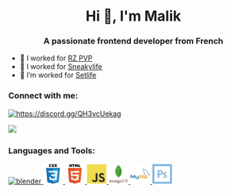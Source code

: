 <h1 align="center">Hi 👋, I'm Malik</h1>
<h3 align="center">A passionate frontend developer from French</h3>

- 🔭 I worked for [RZ PVP](https://www.youtube.com/watch?v=DKRVijR8KhQ&t=213s)
- 🔭 I worked for [Sneakylife](https://youtu.be/uiX4sF56rIM)
- 🤝 I’m worked for [Setlife](https://www.youtube.com/watch?v=UHPBsty5WnQ&t=210s)

<h3 align="left">Connect with me:</h3>
<p align="left">
<a href="https://discord.gg/https://discord.gg/QH3vcUekag" target="blank"><img align="center" src="https://raw.githubusercontent.com/rahuldkjain/github-profile-readme-generator/master/src/images/icons/Social/discord.svg" alt="https://discord.gg/QH3vcUekag" height="30" width="40" /></a>
</p>

<img height="180em" src="https://camo.githubusercontent.com/ff17512c2839b14e7de3f0116435e24c315d516ea046541f3f5b966f3fc9eeba/68747470733a2f2f6769746875622d726561646d652d73746174732d65696768742d74686574612e76657263656c2e6170702f6170693f757365726e616d653d53786d797a5a2673686f775f69636f6e733d74727565267468656d653d726561637426696e636c7564655f616c6c5f636f6d6d6974733d74727565266c6f63616c653d6672" data-canonical-src="https://github-readme-stats-eight-theta.vercel.app/api?username=SxmyzZ&amp;show_icons=true&amp;theme=react&amp;include_all_commits=true&amp;locale=fr" style="max-width: 100%;">

<h3 align="left">Languages and Tools:</h3>
<p align="left"> <a href="https://www.blender.org/" target="_blank" rel="noreferrer"> <img src="https://download.blender.org/branding/community/blender_community_badge_white.svg" alt="blender" width="40" height="40"/> </a> <a href="https://www.w3schools.com/css/" target="_blank" rel="noreferrer"> <img src="https://raw.githubusercontent.com/devicons/devicon/master/icons/css3/css3-original-wordmark.svg" alt="css3" width="40" height="40"/> </a> <a href="https://www.w3.org/html/" target="_blank" rel="noreferrer"> <img src="https://raw.githubusercontent.com/devicons/devicon/master/icons/html5/html5-original-wordmark.svg" alt="html5" width="40" height="40"/> </a> <a href="https://developer.mozilla.org/en-US/docs/Web/JavaScript" target="_blank" rel="noreferrer"> <img src="https://raw.githubusercontent.com/devicons/devicon/master/icons/javascript/javascript-original.svg" alt="javascript" width="40" height="40"/> </a> <a href="https://www.mongodb.com/" target="_blank" rel="noreferrer"> <img src="https://raw.githubusercontent.com/devicons/devicon/master/icons/mongodb/mongodb-original-wordmark.svg" alt="mongodb" width="40" height="40"/> </a> <a href="https://www.mysql.com/" target="_blank" rel="noreferrer"> <img src="https://raw.githubusercontent.com/devicons/devicon/master/icons/mysql/mysql-original-wordmark.svg" alt="mysql" width="40" height="40"/> </a> <a href="https://www.photoshop.com/en" target="_blank" rel="noreferrer"> <img src="https://raw.githubusercontent.com/devicons/devicon/master/icons/photoshop/photoshop-line.svg" alt="photoshop" width="40" height="40"/> </a> </p>
